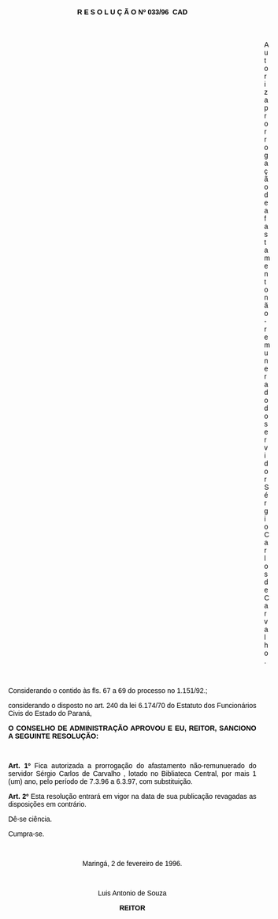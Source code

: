 <BODY TEXT="#000000">

<B><FONT FACE="Arial"><P ALIGN="CENTER">R E S O L U &Ccedil; &Atilde; O Nº  033/96  CAD</P>
</B><P ALIGN="CENTER"></P>
<P ALIGN="JUSTIFY">&nbsp;</P><DIR>
<DIR>
<DIR>
<DIR>
<DIR>
<DIR>
<DIR>
<DIR>
<DIR>
<DIR>
<DIR>
<DIR>
<DIR>

<P ALIGN="JUSTIFY">Autoriza prorroga&ccedil;&atilde;o de afastamento n&atilde;o-remunerado do servidor S&eacute;rgio Carlos de Carvalho.</P>
<P ALIGN="JUSTIFY"></P>
<P ALIGN="JUSTIFY">&nbsp;</P></DIR>
</DIR>
</DIR>
</DIR>
</DIR>
</DIR>
</DIR>
</DIR>
</DIR>
</DIR>
</DIR>
</DIR>
</DIR>

<P ALIGN="JUSTIFY">Considerando o contido &agrave;s fls. 67 a 69 do processo no 1.151/92.;</P>
<P ALIGN="JUSTIFY">considerando o disposto no art. 240 da lei 6.174/70 do Estatuto dos Funcion&aacute;rios Civis do Estado do Paran&aacute;,</P>
<P ALIGN="JUSTIFY"></P>
<B><P ALIGN="JUSTIFY">O CONSELHO DE ADMINISTRA&Ccedil;&Atilde;O APROVOU E EU, REITOR, SANCIONO A SEGUINTE RESOLU&Ccedil;&Atilde;O:</P>
</B><P ALIGN="JUSTIFY"></P>
<P ALIGN="JUSTIFY">&nbsp;</P>
<B><P ALIGN="JUSTIFY">Art. 1º </B>Fica autorizada a prorroga&ccedil;&atilde;o do afastamento n&atilde;o-remunuerado do servidor S&eacute;rgio Carlos de Carvalho , lotado no Bibliateca Central, por mais 1 (um) ano, pelo per&iacute;odo de 7.3.96 a 6.3.97, com substitui&ccedil;&atilde;o.</P>
<B><P ALIGN="JUSTIFY">Art. 2º</B> Esta resolu&ccedil;&atilde;o entrar&aacute; em vigor na data de sua publica&ccedil;&atilde;o revagadas as disposi&ccedil;&otilde;es em contr&aacute;rio.</P>
<P ALIGN="JUSTIFY">D&ecirc;-se ci&ecirc;ncia.</P>
<P ALIGN="JUSTIFY">Cumpra-se.</P>
<P ALIGN="JUSTIFY"></P>
<P ALIGN="JUSTIFY">&nbsp;</P>
<P ALIGN="CENTER">Maring&aacute;, 2 de fevereiro de 1996.</P>
<P ALIGN="CENTER"></P>
<P ALIGN="CENTER">&nbsp;</P>
<P ALIGN="CENTER">Luis Antonio de Souza</P>
<B><P ALIGN="CENTER">REITOR</P></B></FONT></BODY>
